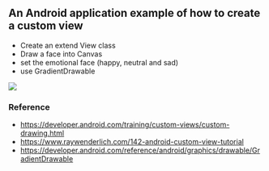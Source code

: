 ## An Android application example of how to create a custom view

* Create an extend View class
* Draw a face into Canvas
* set the emotional face (happy, neutral and sad)
* use GradientDrawable

![](Screenshot_20201124-001552_MyCustomViewTest.png)

### Reference
* https://developer.android.com/training/custom-views/custom-drawing.html
* https://www.raywenderlich.com/142-android-custom-view-tutorial
* https://developer.android.com/reference/android/graphics/drawable/GradientDrawable
